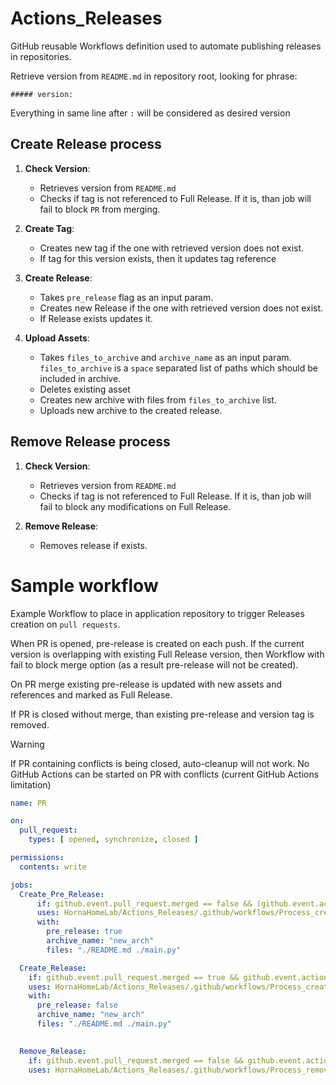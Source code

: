# Actions_Releases
GitHub reusable Workflows definition used to automate publishing releases in repositories.

Retrieve version from `README.md` in repository root, looking for phrase:

    ##### version:

Everything in same line after `:` will be considered as desired version

## Create Release process
1. **Check Version**:
   - Retrieves version from `README.md`
   - Checks if tag is not referenced to Full Release. 
      If it is, than job will fail to block `PR` from merging.

2. **Create Tag**:
   - Creates new tag if the one with retrieved version does not exist.
   - If tag for this version exists, then it updates tag reference

3. **Create Release**:
   - Takes `pre_release` flag as an input param.
   - Creates new Release if the one with retrieved version does not exist.
   - If Release exists updates it.

4. **Upload Assets**:
   - Takes `files_to_archive` and `archive_name` as an input param.
        `files_to_archive` is a `space` separated list of paths which should be included in archive.
   - Deletes existing asset
   - Creates new archive with files from `files_to_archive` list.
   - Uploads new archive to the created release.

## Remove Release process
1. **Check Version**:
   - Retrieves version from `README.md`
   - Checks if tag is not referenced to Full Release. 
      If it is, than job will fail to block any modifications on Full Release.

2. **Remove Release**:
   - Removes release if exists.

# Sample workflow 
Example Workflow to place in application repository to trigger Releases creation on `pull requests`.

When PR is opened, pre-release is created on each push. 
If the current version is overlapping with existing Full Release version, 
then Workflow with fail to block merge option (as a result pre-release will not be created).

On PR merge existing pre-release is updated with new assets and references and marked as Full Release.

If PR is closed without merge, than existing pre-release and version tag is removed.

> [!WARNING]  
> If PR containing conflicts is being closed, auto-cleanup will not work.
> No GitHub Actions can be started on PR with conflicts (current GitHub Actions limitation)

```YAML
name: PR

on:
  pull_request:
    types: [ opened, synchronize, closed ]

permissions:
  contents: write

jobs:
  Create_Pre_Release:
      if: github.event.pull_request.merged == false && (github.event.action == 'opened' || github.event.action == 'synchronize')
      uses: HornaHomeLab/Actions_Releases/.github/workflows/Process_create_release.yaml@main
      with:
        pre_release: true
        archive_name: "new_arch"
        files: "./README.md ./main.py"

  Create_Release:
    if: github.event.pull_request.merged == true && github.event.action == 'closed'
    uses: HornaHomeLab/Actions_Releases/.github/workflows/Process_create_release.yaml@main
    with:
      pre_release: false
      archive_name: "new_arch"
      files: "./README.md ./main.py"

      
  Remove_Release:
    if: github.event.pull_request.merged == false && github.event.action == 'closed'
    uses: HornaHomeLab/Actions_Releases/.github/workflows/Process_remove_release.yaml@main

```